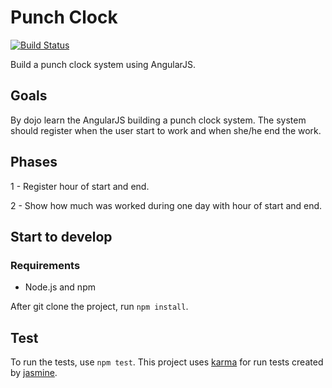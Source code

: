 # Punch Clock

[![Build Status](https://snap-ci.com/roselmamendes/punch-clock-angular-js/branch/develop/build_image)](https://snap-ci.com/roselmamendes/punch-clock-angular-js/branch/develop)

Build a punch clock system using AngularJS.

## Goals

By dojo learn the AngularJS building a punch clock system.
The system should register when the user start to work and when she/he end the work.

## Phases

1 - Register hour of start and end.

2 - Show how much was worked during one day with hour of start and end.


## Start to develop

### Requirements

- Node.js and npm

After git clone the project, run ```npm install```.

## Test

To run the tests, use ```npm test```. This project uses [karma](http://karma-runner.github.io/) for run tests created by [jasmine](http://jasmine.github.io/).
